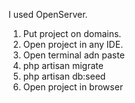 I used OpenServer.
1. Put project on domains.
2. Open project in any IDE.
3. Open terminal adn paste
4. php artisan migrate
5. php artisan db:seed
6. Open project in browser
